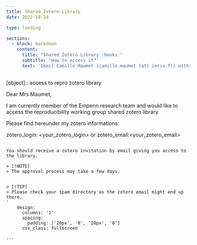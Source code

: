 ```yaml
---
title: Shared Zotero Library
date: 2022-10-24

type: landing

sections:
  - block: markdown
    content:
      title: "Shared Zotero Library :books:"
      subtitle: 'How to access it?'
      text: 'Email Camille Maumet (camille.maumet (at) inria.fr) with:
      
```

[object] : access to repro zotero library

Dear Mrs Maumet,

I am currently member of the Empenn research team and would like to access the reproducibility working group shared zotero library


Please find hereunder my zotero informations:


zotero_login: <your_zotero_login>
or
zotero_email:<your_zotero_email>

```

You should receive a zotero invitation by email giving you access to the library.

> [!NOTE]  
> The approval process may take a few days.


> [!TIP]
> Please check your spam directory as the zotero email might end up there.
'
    design:
      columns: '1'
      spacing:
        padding: ['20px', '0', '20px', '0']
      css_class: fullscreen

---
```

